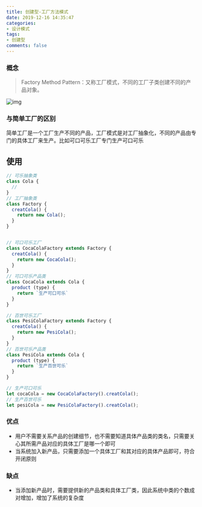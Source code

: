 ```yaml
---
title: 创建型-工厂方法模式
date: 2019-12-16 14:35:47
categories:
- 设计模式
tags:
- 创建型
comments: false
---
```


### 概念

> Factory Method Pattern：又称工厂模式，不同的工厂子类创建不同的产品对象。

![img](https://raw.githubusercontent.com/xietao3/Study-Plan/master/DesignPatterns/src/%E5%B7%A5%E5%8E%82%E6%96%B9%E6%B3%95.png)


### 与简单工厂的区别

简单工厂是一个工厂生产不同的产品，工厂模式是对工厂抽象化，不同的产品由专门的具体工厂来生产。比如可口可乐工厂专门生产可口可乐



## 使用

```js
// 可乐抽象类
class Cola {    
  // 
}
// 工厂抽象类
class Factory {
  creatCola() {
    return new Cola();
  }
}


// 可口可乐工厂
class CocaColaFactory extends Factory {    
  creatCola() {
    return new CocaCola();
  }
}
// 可口可乐产品类
class CocaCola extends Cola {
  product (type) {
    return `生产可口可乐` 
  }
}

// 百世可乐工厂
class PesiColaFactory extends Factory {    
  creatCola() {
    return new PesiCola();
  }
}
// 百世可乐产品类
class PesiCola extends Cola {
  product (type) {
    return `生产百世可乐` 
  }
}

// 生产可口可乐
let cocaCola = new CocaColaFactory().creatCola();
// 生产百世可乐
let pesiCola = new PesiColaFactory().creatCola();
```



### 优点

- 用户不需要关系产品的创建细节，也不需要知道具体产品类的类名，只需要关心其所需产品对应的具体工厂是哪一个即可
- 当系统加入新产品，只需要添加一个具体工厂和其对应的具体产品即可，符合开闭原则



### 缺点

- 当添加新产品时，需要提供新的产品类和具体工厂类，因此系统中类的个数成对增加，增加了系统的复杂度